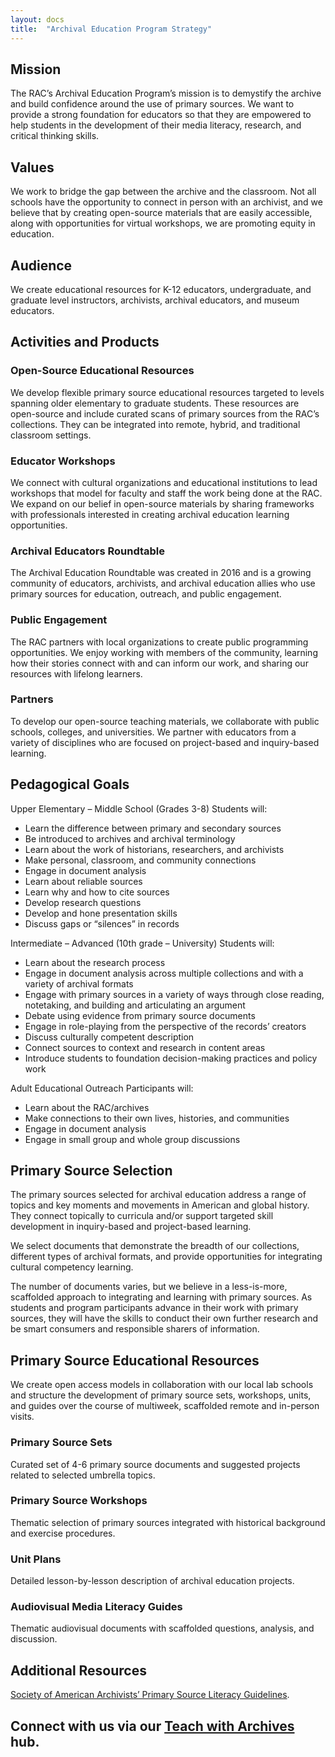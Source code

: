 ```yaml
---
layout: docs
title:  "Archival Education Program Strategy"
---
```

## Mission
The RAC’s Archival Education Program’s mission is to demystify the archive and build confidence around the use of primary sources. We want to provide a strong foundation for educators so that they are empowered to help students in the development of their media literacy, research, and critical thinking skills.

## Values
We work to bridge the gap between the archive and the classroom. Not all schools have the opportunity to connect in person with an archivist, and we believe that by creating open-source materials that are easily accessible, along with opportunities for virtual workshops, we are promoting equity in education.

## Audience
We create educational resources for K-12 educators, undergraduate, and graduate level instructors, archivists, archival educators, and museum educators.

## Activities and Products
### Open-Source Educational Resources
We develop flexible primary source educational resources targeted to levels spanning older elementary to graduate students. These resources are open-source and include curated scans of primary sources from the RAC’s collections. They can be integrated into remote, hybrid, and traditional classroom settings.

### Educator Workshops
We connect with cultural organizations and educational institutions to lead workshops that model for faculty and staff the work being done at the RAC. We expand on our belief in open-source materials by sharing frameworks with professionals interested in creating archival education learning opportunities.

### Archival Educators Roundtable
The Archival Education Roundtable was created in 2016 and is a growing community of educators, archivists, and archival education allies who use primary sources for education, outreach, and public engagement.

### Public Engagement
The RAC partners with local organizations to create public programming opportunities. We enjoy working with members of the community, learning how their stories connect with and can inform our work, and sharing our resources with lifelong learners.

### Partners
To develop our open-source teaching materials, we collaborate with public schools, colleges, and universities. We partner with educators from a variety of disciplines who are focused on project-based and inquiry-based learning.

## Pedagogical Goals
Upper Elementary – Middle School (Grades 3-8)
Students will:
* Learn the difference between primary and secondary sources
* Be introduced to archives and archival terminology
* Learn about the work of historians, researchers, and archivists
* Make personal, classroom, and community connections
* Engage in document analysis
* Learn about reliable sources
* Learn why and how to cite sources
* Develop research questions
* Develop and hone presentation skills
* Discuss gaps or “silences” in records

Intermediate – Advanced (10th grade – University)
Students will:
* Learn about the research process
* Engage in document analysis across multiple collections and with a variety of archival formats
* Engage with primary sources in a variety of ways through close reading, notetaking, and building and articulating an argument
* Debate using evidence from primary source documents
* Engage in role-playing from the perspective of the records’ creators
* Discuss culturally competent description
* Connect sources to context and research in content areas
* Introduce students to foundation decision-making practices and policy work

Adult Educational Outreach
Participants will:
* Learn about the RAC/archives
* Make connections to their own lives, histories, and communities
* Engage in document analysis
* Engage in small group and whole group discussions

## Primary Source Selection
The primary sources selected for archival education address a range of topics and key moments and movements in American and global history. They connect topically to curricula and/or support targeted skill development in inquiry-based and project-based learning.

We select documents that demonstrate the breadth of our collections, different types of archival formats, and provide opportunities for integrating cultural competency learning.

The number of documents varies, but we believe in a less-is-more, scaffolded approach to integrating and learning with primary sources. As students and program participants advance in their work with primary sources, they will have the skills to conduct their own further research and be smart consumers and responsible sharers of information.

## Primary Source Educational Resources
We create open access models in collaboration with our local lab schools and structure the development of primary source sets, workshops, units, and guides over the course of multiweek, scaffolded remote and in-person visits.

### Primary Source Sets
Curated set of 4-6 primary source documents and suggested projects related to selected umbrella topics.

### Primary Source Workshops
Thematic selection of primary sources integrated with historical background and exercise procedures.

### Unit Plans
Detailed lesson-by-lesson description of archival education projects.

### Audiovisual Media Literacy Guides
Thematic audiovisual documents with scaffolded questions, analysis, and discussion.

## Additional Resources
[Society of American Archivists’ Primary Source Literacy Guidelines](https://www2.archivists.org/standards/guidelines-for-primary-source-literacy).

## Connect with us via our [Teach with Archives](https://resource.rockarch.org/teach-with-archives/) hub.
